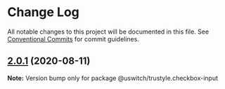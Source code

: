 # Change Log

All notable changes to this project will be documented in this file.
See [Conventional Commits](https://conventionalcommits.org) for commit guidelines.

## [2.0.1](https://github.com/uswitch/trustyle/compare/@uswitch/trustyle.checkbox-input@2.0.0...@uswitch/trustyle.checkbox-input@2.0.1) (2020-08-11)

**Note:** Version bump only for package @uswitch/trustyle.checkbox-input
